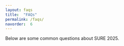 ```yaml
---
layout: faqs
title:  "FAQs"
permalink: /faqs/
navorder:  6
---
```


<!-- Optional intro text here -->
<p>Below are some common questions about SURE 2025.</p>

